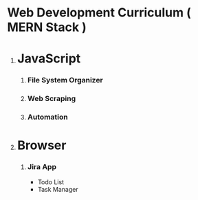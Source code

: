 # Web Development Curriculum ( MERN Stack )

1. # **JavaScript**

    1. ### **File System Organizer**
    2. ### **Web Scraping**
    3. ### **Automation**
    
        
2. # **Browser**
    1. ### **Jira App**
        - Todo List
        - Task Manager

  
